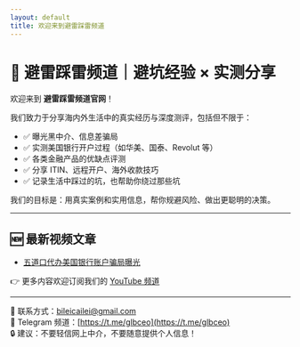 ```yaml
---
layout: default
title: 欢迎来到避雷踩雷频道
---
```


# 🎯 避雷踩雷频道｜避坑经验 × 实测分享

欢迎来到 **避雷踩雷频道官网**！

我们致力于分享海内外生活中的真实经历与深度测评，包括但不限于：

- ✅ 曝光黑中介、信息差骗局
- ✅ 实测美国银行开户过程（如华美、国泰、Revolut 等）
- ✅ 各类金融产品的优缺点评测
- ✅ 分享 ITIN、远程开户、海外收款技巧
- ✅ 记录生活中踩过的坑，也帮助你绕过那些坑

我们的目标是：用真实案例和实用信息，帮你规避风险、做出更聪明的决策。

---

## 🆕 最新视频文章

- [五道口代办美国银行账户骗局曝光](./posts/wudaokou-fraud.html)

👉 更多内容欢迎订阅我们的 [YouTube 频道](https://www.youtube.com/@glbceo)

---

📧 联系方式：[bileicailei@gmail.com](mailto:bileicailei@gmail.com)  
💬 Telegram 频道：[https://t.me/glbceo](https://t.me/glbceo)  
🔒 建议：不要轻信网上中介，不要随意提供个人信息！
